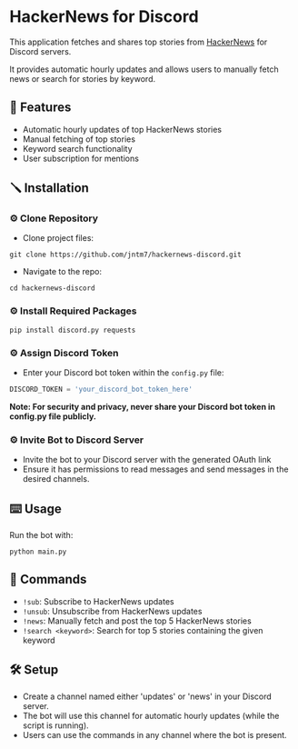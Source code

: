 # HackerNews for Discord

This application fetches and shares top stories from [HackerNews](https://news.ycombinator.com) for Discord servers. 

It provides automatic hourly updates and allows users to manually fetch news or search for stories by keyword.

## 📢 Features

- Automatic hourly updates of top HackerNews stories
- Manual fetching of top stories
- Keyword search functionality
- User subscription for mentions

## 🪛 Installation

### ⚙️ Clone Repository

- Clone project files:
```
git clone https://github.com/jntm7/hackernews-discord.git
```
- Navigate to the repo:
```
cd hackernews-discord
```

### ⚙️ Install Required Packages

```
pip install discord.py requests
```

### ⚙️ Assign Discord Token

- Enter your Discord bot token within the `config.py` file:

```python
DISCORD_TOKEN = 'your_discord_bot_token_here'
```

**Note: For security and privacy, never share your Discord bot token in config.py file publicly.**

### ⚙️ Invite Bot to Discord Server

- Invite the bot to your Discord server with the generated OAuth link
- Ensure it has permissions to read messages and send messages in the desired channels.

## ⌨️ Usage

Run the bot with:

```
python main.py
```

## 💭 Commands

- `!sub`: Subscribe to HackerNews updates
- `!unsub`: Unsubscribe from HackerNews updates
- `!news`: Manually fetch and post the top 5 HackerNews stories
- `!search <keyword>`: Search for top 5 stories containing the given keyword

## 🛠️ Setup

- Create a channel named either 'updates' or 'news' in your Discord server.
- The bot will use this channel for automatic hourly updates (while the script is running).
- Users can use the commands in any channel where the bot is present.
